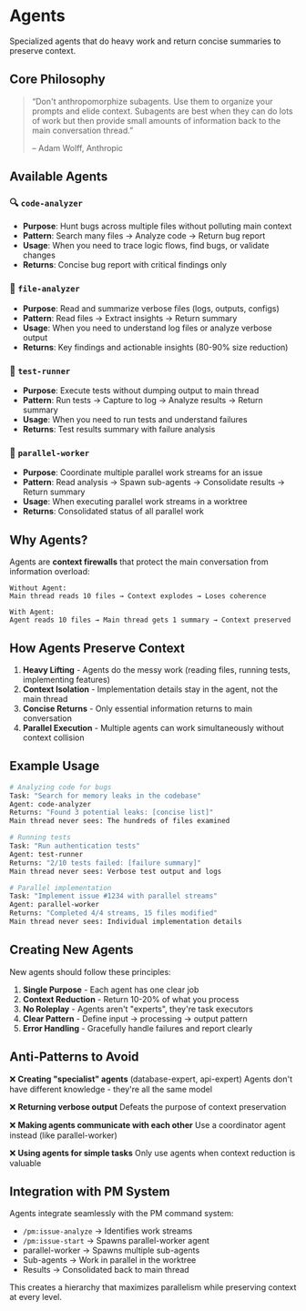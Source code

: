 # Agents

Specialized agents that do heavy work and return concise summaries to preserve context.

## Core Philosophy

> “Don't anthropomorphize subagents. Use them to organize your prompts and elide context. Subagents are best when they can do lots of work but then provide small amounts of information back to the main conversation thread.”
>
> – Adam Wolff, Anthropic

## Available Agents

### 🔍 `code-analyzer`

- **Purpose**: Hunt bugs across multiple files without polluting main context
- **Pattern**: Search many files → Analyze code → Return bug report
- **Usage**: When you need to trace logic flows, find bugs, or validate changes
- **Returns**: Concise bug report with critical findings only

### 📄 `file-analyzer`

- **Purpose**: Read and summarize verbose files (logs, outputs, configs)
- **Pattern**: Read files → Extract insights → Return summary
- **Usage**: When you need to understand log files or analyze verbose output
- **Returns**: Key findings and actionable insights (80-90% size reduction)

### 🧪 `test-runner`

- **Purpose**: Execute tests without dumping output to main thread
- **Pattern**: Run tests → Capture to log → Analyze results → Return summary
- **Usage**: When you need to run tests and understand failures
- **Returns**: Test results summary with failure analysis

### 🔀 `parallel-worker`

- **Purpose**: Coordinate multiple parallel work streams for an issue
- **Pattern**: Read analysis → Spawn sub-agents → Consolidate results → Return summary
- **Usage**: When executing parallel work streams in a worktree
- **Returns**: Consolidated status of all parallel work

## Why Agents?

Agents are **context firewalls** that protect the main conversation from information overload:

```
Without Agent:
Main thread reads 10 files → Context explodes → Loses coherence

With Agent:
Agent reads 10 files → Main thread gets 1 summary → Context preserved
```

## How Agents Preserve Context

1. **Heavy Lifting** - Agents do the messy work (reading files, running tests, implementing features)
2. **Context Isolation** - Implementation details stay in the agent, not the main thread
3. **Concise Returns** - Only essential information returns to main conversation
4. **Parallel Execution** - Multiple agents can work simultaneously without context collision

## Example Usage

```bash
# Analyzing code for bugs
Task: "Search for memory leaks in the codebase"
Agent: code-analyzer
Returns: "Found 3 potential leaks: [concise list]"
Main thread never sees: The hundreds of files examined

# Running tests
Task: "Run authentication tests"
Agent: test-runner
Returns: "2/10 tests failed: [failure summary]"
Main thread never sees: Verbose test output and logs

# Parallel implementation
Task: "Implement issue #1234 with parallel streams"
Agent: parallel-worker
Returns: "Completed 4/4 streams, 15 files modified"
Main thread never sees: Individual implementation details
```

## Creating New Agents

New agents should follow these principles:

1. **Single Purpose** - Each agent has one clear job
2. **Context Reduction** - Return 10-20% of what you process
3. **No Roleplay** - Agents aren't "experts", they're task executors
4. **Clear Pattern** - Define input → processing → output pattern
5. **Error Handling** - Gracefully handle failures and report clearly

## Anti-Patterns to Avoid

❌ **Creating "specialist" agents** (database-expert, api-expert)
   Agents don't have different knowledge - they're all the same model

❌ **Returning verbose output**
   Defeats the purpose of context preservation

❌ **Making agents communicate with each other**
   Use a coordinator agent instead (like parallel-worker)

❌ **Using agents for simple tasks**
   Only use agents when context reduction is valuable

## Integration with PM System

Agents integrate seamlessly with the PM command system:

- `/pm:issue-analyze` → Identifies work streams
- `/pm:issue-start` → Spawns parallel-worker agent
- parallel-worker → Spawns multiple sub-agents
- Sub-agents → Work in parallel in the worktree
- Results → Consolidated back to main thread

This creates a hierarchy that maximizes parallelism while preserving context at every level.
